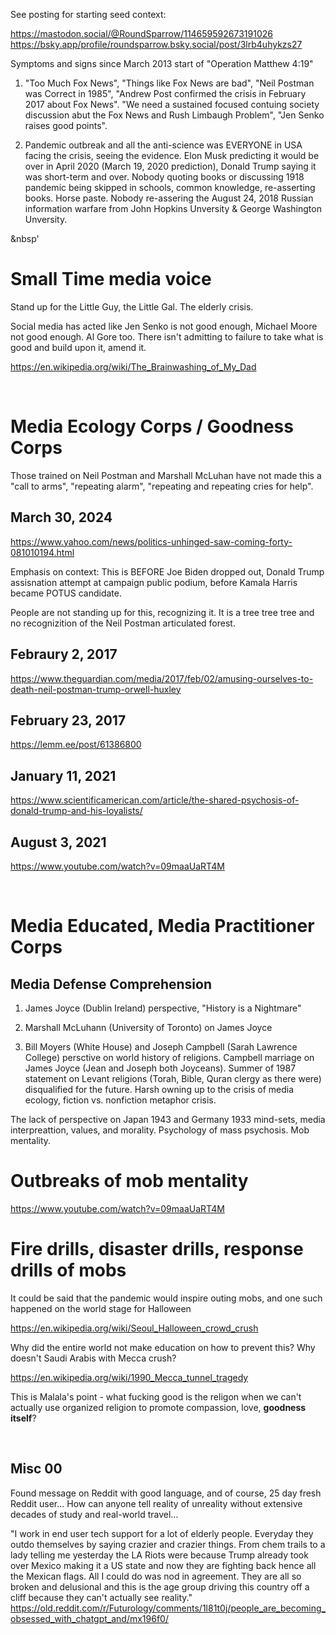 
See posting for starting seed context:

https://mastodon.social/@RoundSparrow/114659592673191026    
https://bsky.app/profile/roundsparrow.bsky.social/post/3lrb4uhykzs27

Symptoms and signs since March 2013 start of "Operation Matthew 4:19"

1. "Too Much Fox News", "Things like Fox News are bad", "Neil Postman was Correct in 1985", "Andrew Post confirmed the crisis in February 2017 about Fox News". "We need a sustained focused contuing society discussion abut the Fox News and Rush Limbaugh Problem", "Jen Senko raises good points".

2. Pandemic outbreak and all the anti-science was EVERYONE in USA facing the crisis, seeing the evidence. Elon Musk predicting it would be over in April 2020 (March 19, 2020 prediction), Donald Trump saying it was short-term and over. Nobody quoting books or discussing 1918 pandemic being skipped in schools, common knowledge, re-asserting books. Horse paste. Nobody re-assering the August 24, 2018 Russian information warfare from John Hopkins Unversity & George Washington Unversity.

&nbsp'

# Small Time media voice

Stand up for the Little Guy, the Little Gal. The elderly crisis.

Social media has acted like Jen Senko is not good enough, Michael Moore not good enough. Al Gore too. There isn't admitting to failure to take what is good and build upon it, amend it.

https://en.wikipedia.org/wiki/The_Brainwashing_of_My_Dad

&nbsp;

# Media Ecology Corps / Goodness Corps

Those trained on Neil Postman and Marshall McLuhan have not made this a "call to arms", "repeating alarm", "repeating and repeating cries for help".

## March 30, 2024

https://www.yahoo.com/news/politics-unhinged-saw-coming-forty-081010194.html

Emphasis on context: This is BEFORE Joe Biden dropped out, Donald Trump assisnation attempt at campaign public podium, before Kamala Harris became POTUS candidate.

People are not standing up for this, recognizing it. It is a tree tree tree and no recognizition of the Neil Postman articulated forest.

## Febraury 2, 2017

https://www.theguardian.com/media/2017/feb/02/amusing-ourselves-to-death-neil-postman-trump-orwell-huxley

## February 23, 2017

https://lemm.ee/post/61386800

## January 11, 2021

https://www.scientificamerican.com/article/the-shared-psychosis-of-donald-trump-and-his-loyalists/

## August 3, 2021

https://www.youtube.com/watch?v=09maaUaRT4M

&nbsp;

# Media Educated, Media Practitioner Corps

## Media Defense Comprehension

1. James Joyce (Dublin Ireland) perspective, "History is a Nightmare"

2. Marshall McLuhann (University of Toronto) on James Joyce

3. Bill Moyers (White House) and Joseph Campbell (Sarah Lawrence College) persctive on world history of religions. Campbell marriage on James Joyce (Jean and Joseph both Joyceans). Summer of 1987 statement on Levant religions (Torah, Bible, Quran clergy as there were) disqualified for the future. Harsh owning up to the crisis of media ecology, fiction vs. nonfiction metaphor crisis.

The lack of perspective on Japan 1943 and Germany 1933 mind-sets, media interpreattion, values, and morality. Psychology of mass psychosis. Mob mentality.

# Outbreaks of mob mentality

https://www.youtube.com/watch?v=09maaUaRT4M

# Fire drills, disaster drills, response drills of mobs

It could be said that the pandemic would inspire outing mobs, and one such happened on the world stage for Halloween 

https://en.wikipedia.org/wiki/Seoul_Halloween_crowd_crush

Why did the entire world not make education on how to prevent this? Why doesn't Saudi Arabis with Mecca crush?

https://en.wikipedia.org/wiki/1990_Mecca_tunnel_tragedy

This is Malala's point - what fucking good is the religon when we can't actually use organized religion to promote compassion, love, **goodness itself**?



&nbsp;

## Misc 00

Found message on Reddit with good language, and of course, 25 day fresh Reddit user... How can anyone tell reality of unreality without extensive decades of study and real-world travel...

"I work in end user tech support for a lot of elderly people. Everyday they outdo themselves by saying crazier and crazier things. From chem trails to a lady telling me yesterday the LA Riots were because Trump already took over Mexico making it a US state and now they are fighting back hence all the Mexican flags. All I could do was nod in agreement. They are all so broken and delusional and this is the age group driving this country off a cliff because they can't actually see reality."    
https://old.reddit.com/r/Futurology/comments/1l81t0j/people_are_becoming_obsessed_with_chatgpt_and/mx196f0/
